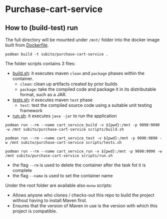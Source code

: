 # Purchase-cart-service

## How to (build-test) run

The full directory will be mounted under `/mnt/` folder into the docker image built from [Dockerfile](Dockerfile).

```shell
podman build -t subito/purchase-cart-service . 
```

The folder scripts contains 3 files:

* [build.sh](scripts/build.sh): it executes maven `clean` and `package` phases within the container.
    * `clean`: clean up artifacts created by prior builds
    * `package`: take the compiled code and package it in its distributable format, such as a JAR.
* [tests.sh](scripts/tests.sh): it executes maven `test` phase
    * `test`: test the compiled source code using a suitable unit testing framework
* [run.sh](scripts/run.sh): it executes `java -jar` to run the application

```shell
podman run --rm --name cart_service_build -v ${pwd}:/mnt -p 9090:9090 -w /mnt subito/purchase-cart-service scripts/build.sh
```

```shell
podman run --rm --name cart_service_test -v ${pwd}:/mnt -p 9090:9090 -w /mnt subito/purchase-cart-service scripts/tests.sh
```

```shell
podman run --rm --name cart_service_run -v ${pwd}:/mnt -p 9090:9090 -w /mnt subito/purchase-cart-service scripts/run.sh
```

- the flag `--rm` is used to delete the container after the task fot it is complete
- the flag `--name` is used to set the container name

Under the root folder are available also `mvnw` scripts:

* Allows anyone who clones / checks-out this repo to build the project without having to install Maven first.
* Ensures that the version of Maven in use is the version with which this project is compatible.